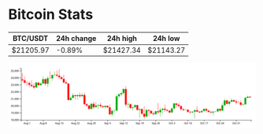 # Bitcoin Stats

BTC/USDT|24h change|24h high|24h low|
|---|---|---|---|
|$21205.97|-0.89%|$21427.34|$21143.27|

<img src="./chart.svg">
